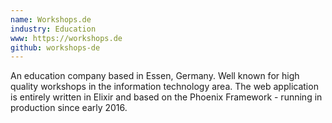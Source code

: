 ```yaml
---
name: Workshops.de
industry: Education
www: https://workshops.de
github: workshops-de
---
```

An education company based in Essen, Germany. Well known for high quality workshops in the information technology area. The web application is entirely written in Elixir and based on the Phoenix Framework - running in production since early 2016.
